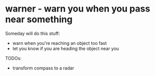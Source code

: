 # warner - warn you when you pass near something

Someday will do this stuff:
- warn when you're reaching an object too fast
- let you know if you are heading the object near you

TODOs:
- transform compass to  a radar
